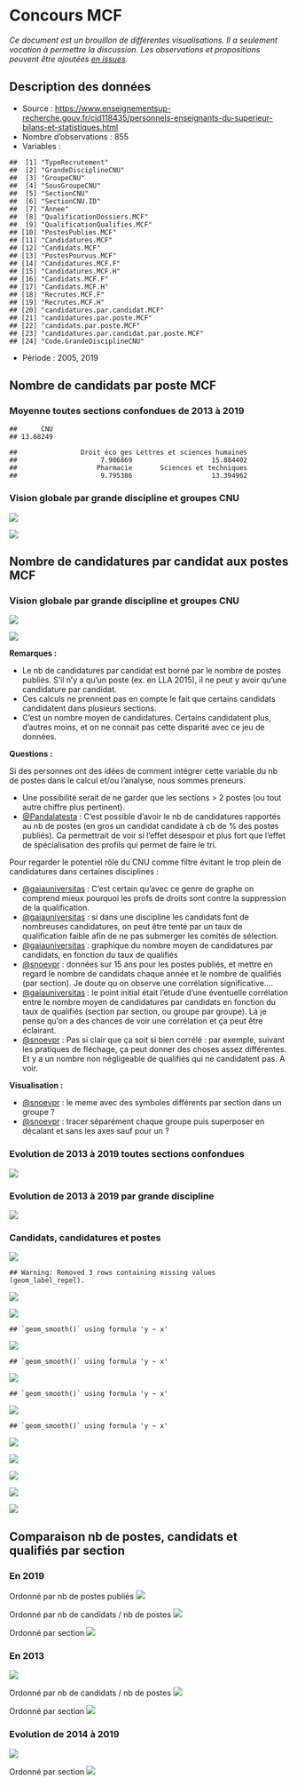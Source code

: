 Concours MCF
================

*Ce document est un brouillon de différentes visualisations. Il a
seulement vocation à permettre la discussion. Les observations et
propositions peuvent être ajoutées [en
issues](https://github.com/cpesr/RFC/issues).*

## Description des données

  - Source :
    <https://www.enseignementsup-recherche.gouv.fr/cid118435/personnels-enseignants-du-superieur-bilans-et-statistiques.html>
  - Nombre d’observations : 855
  - Variables :

<!-- end list -->

    ##  [1] "TypeRecrutement"                        
    ##  [2] "GrandeDisciplineCNU"                    
    ##  [3] "GroupeCNU"                              
    ##  [4] "SousGroupeCNU"                          
    ##  [5] "SectionCNU"                             
    ##  [6] "SectionCNU.ID"                          
    ##  [7] "Annee"                                  
    ##  [8] "QualificationDossiers.MCF"              
    ##  [9] "QualificationQualifies.MCF"             
    ## [10] "PostesPublies.MCF"                      
    ## [11] "Candidatures.MCF"                       
    ## [12] "Candidats.MCF"                          
    ## [13] "PostesPourvus.MCF"                      
    ## [14] "Candidatures.MCF.F"                     
    ## [15] "Candidatures.MCF.H"                     
    ## [16] "Candidats.MCF.F"                        
    ## [17] "Candidats.MCF.H"                        
    ## [18] "Recrutes.MCF.F"                         
    ## [19] "Recrutes.MCF.H"                         
    ## [20] "candidatures.par.candidat.MCF"          
    ## [21] "candidatures.par.poste.MCF"             
    ## [22] "candidats.par.poste.MCF"                
    ## [23] "candidatures.par.candidat.par.poste.MCF"
    ## [24] "Code.GrandeDisciplineCNU"

  - Période : 2005, 2019

## Nombre de candidats par poste MCF

### Moyenne toutes sections confondues de 2013 à 2019

    ##      CNU 
    ## 13.68249

    ##                Droit éco ges Lettres et sciences humaines 
    ##                     7.906869                    15.884402 
    ##                    Pharmacie       Sciences et techniques 
    ##                     9.795386                    13.394962

### Vision globale par grande discipline et groupes CNU

![](ConcoursMCF_files/figure-gfm/candidats.par.poste.MCF.1-1.png)<!-- -->

![](ConcoursMCF_files/figure-gfm/candidats.par.poste.MCF.2-1.png)<!-- -->

## Nombre de candidatures par candidat aux postes MCF

### Vision globale par grande discipline et groupes CNU

![](ConcoursMCF_files/figure-gfm/candidatures.par.candidat.MCF.1-1.png)<!-- -->

![](ConcoursMCF_files/figure-gfm/candidatures.par.candidat.MCF.2-1.png)<!-- -->

**Remarques :**

  - Le nb de candidatures par candidat est borné par le nombre de postes
    publiés. S’il n’y a qu’un poste (ex. en LLA 2015), il ne peut y
    avoir qu’une candidature par candidat.
  - Ces calculs ne prennent pas en compte le fait que certains candidats
    candidatent dans plusieurs sections.
  - C’est un nombre moyen de candidatures. Certains candidatent plus,
    d’autres moins, et on ne connait pas cette disparité avec ce jeu
    de données.

**Questions :**

Si des personnes ont des idées de comment intégrer cette variable du nb
de postes dans le calcul et/ou l’analyse, nous sommes preneurs.

  - Une possibilité serait de ne garder que les sections \> 2 postes (ou
    tout autre chiffre plus pertinent).
  - [@Pandalatesta](https://twitter.com/Pandalatesta/status/1333473037342175233)
    : C’est possible d’avoir le nb de candidatures rapportés au nb de
    postes (en gros un candidat candidate à cb de % des postes publiés).
    Ca permettrait de voir si l’effet désespoir et plus fort que l’effet
    de spécialisation des profils qui permet de faire le tri.

Pour regarder le potentiel rôle du CNU comme filtre évitant le trop
plein de candidatures dans certaines disciplines :

  - [@gaiauniversitas](https://twitter.com/gaiauniversitas/status/1333468971350200321)
    : C’est certain qu’avec ce genre de graphe on comprend mieux
    pourquoi les profs de droits sont contre la suppression de la
    qualification.
  - [@gaiauniversitas](https://twitter.com/gaiauniversitas/status/1333484701428969472)
    : si dans une discipline les candidats font de nombreuses
    candidatures, on peut être tenté par un taux de qualification faible
    afin de ne pas submerger les comités de sélection.
  - [@gaiauniversitas](https://twitter.com/gaiauniversitas/status/1333485369963270149)
    : graphique du nombre moyen de candidatures par candidats, en
    fonction du taux de qualifiés
  - [@snoevpr](https://twitter.com/Snoevpr/status/1333530523956862976) :
    données sur 15 ans pour les postes publiés, et mettre en regard le
    nombre de candidats chaque année et le nombre de qualifiés (par
    section). Je doute qu on observe une corrélation significative….
  - [@gaiauniversitas](https://twitter.com/gaiauniversitas/status/1333532431555702784)
    : le point initial était l’étude d’une éventuelle corrélation entre
    le nombre moyen de candidatures par candidats en fonction du taux de
    qualifiés (section par section, ou groupe par groupe). Là je pense
    qu’on a des chances de voir une corrélation et ça peut être
    éclairant.
  - [@snoevpr](https://twitter.com/Snoevpr/status/1333534262767857664) :
    Pas si clair que ça soit si bien corrélé : par exemple, suivant les
    pratiques de fléchage, ça peut donner des choses assez différentes.
    Et y a un nombre non négligeable de qualifiés qui ne candidatent
    pas. A voir.

**Visualisation :**

  - [@snoevpr](https://twitter.com/Snoevpr/status/1333487810280611843) :
    le meme avec des symboles différents par section dans un groupe ?
  - [@snoevpr](https://twitter.com/Snoevpr/status/1333511064248520707) :
    tracer séparément chaque groupe puis superposer en décalant et sans
    les axes sauf pour un ?

### Evolution de 2013 à 2019 toutes sections confondues

![](ConcoursMCF_files/figure-gfm/candidatures.par.candidat.MCF.3-1.png)<!-- -->

### Evolution de 2013 à 2019 par grande discipline

![](ConcoursMCF_files/figure-gfm/candidatures.par.candidat.MCF.4-1.png)<!-- -->

### Candidats, candidatures et postes

![](ConcoursMCF_files/figure-gfm/candidats.candidatures.postes-1.png)<!-- -->

    ## Warning: Removed 3 rows containing missing values (geom_label_repel).

![](ConcoursMCF_files/figure-gfm/candidats.candidatures.postes.2-1.png)<!-- -->

![](ConcoursMCF_files/figure-gfm/candidats.candidatures.postes.DEG-1.png)<!-- -->

    ## `geom_smooth()` using formula 'y ~ x'

![](ConcoursMCF_files/figure-gfm/candidats.candidatures.postes.DEG.2-1.png)<!-- -->

    ## `geom_smooth()` using formula 'y ~ x'

![](ConcoursMCF_files/figure-gfm/candidats.candidatures.postes.LSHS-1.png)<!-- -->

    ## `geom_smooth()` using formula 'y ~ x'

![](ConcoursMCF_files/figure-gfm/candidats.candidatures.postes.Pharma-1.png)<!-- -->

    ## `geom_smooth()` using formula 'y ~ x'

![](ConcoursMCF_files/figure-gfm/candidats.candidatures.postes.ST-1.png)<!-- -->

![](ConcoursMCF_files/figure-gfm/candidatures.par.poste-1.png)<!-- -->

![](ConcoursMCF_files/figure-gfm/candidatures.par.poste.2-1.png)<!-- -->

![](ConcoursMCF_files/figure-gfm/candidatures.par.candidat.par.poste-1.png)<!-- -->

![](ConcoursMCF_files/figure-gfm/candidatures.par.candidat.par.poste.2-1.png)<!-- -->

## Comparaison nb de postes, candidats et qualifiés par section

### En 2019

Ordonné par nb de postes publiés
![](ConcoursMCF_files/figure-gfm/qualifies.candidats.postes.2019.1-1.png)<!-- -->

Ordonné par nb de candidats / nb de postes
![](ConcoursMCF_files/figure-gfm/qualifies.candidats.postes.2019.2-1.png)<!-- -->

Ordonné par section
![](ConcoursMCF_files/figure-gfm/qualifies.candidats.postes.2019.3-1.png)<!-- -->

### En 2013

![](ConcoursMCF_files/figure-gfm/qualifies.candidats.postes.2013.1-1.png)<!-- -->

Ordonné par nb de candidats / nb de postes
![](ConcoursMCF_files/figure-gfm/qualifies.candidats.postes.2013.2-1.png)<!-- -->

Ordonné par section
![](ConcoursMCF_files/figure-gfm/qualifies.candidats.postes.2013.3-1.png)<!-- -->

### Evolution de 2014 à 2019

![](ConcoursMCF_files/figure-gfm/evolution.qualifies.candidats.postes.2014to2019.1-1.png)<!-- -->

Ordonné par section
![](ConcoursMCF_files/figure-gfm/evolution.qualifies.candidats.postes.2014to2019.2-1.png)<!-- -->
